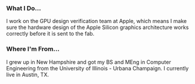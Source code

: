 ### What I Do...
I work on the GPU design verification team at Apple, which means I make sure
the hardware design of the Apple Silicon graphics architecture works correctly
before it is sent to the fab.


### Where I'm From...
I grew up in New Hampshire and got my BS and MEng in Computer Engineering from
the University of Illinois - Urbana Champaign. I currently live in Austin, TX.
